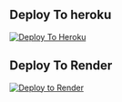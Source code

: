 ## Deploy To heroku 

[![Deploy To Heroku](https://www.herokucdn.com/deploy/button.svg)](https://heroku.com/deploy?template=https://github.com/Ptanhi07/uploadnw)

## Deploy To Render                  

[![Deploy to Render](https://render.com/images/deploy-to-render-button.svg)](https://render.com/deploy?repo=https://github.com/Ptanhi07/uploadnw)
